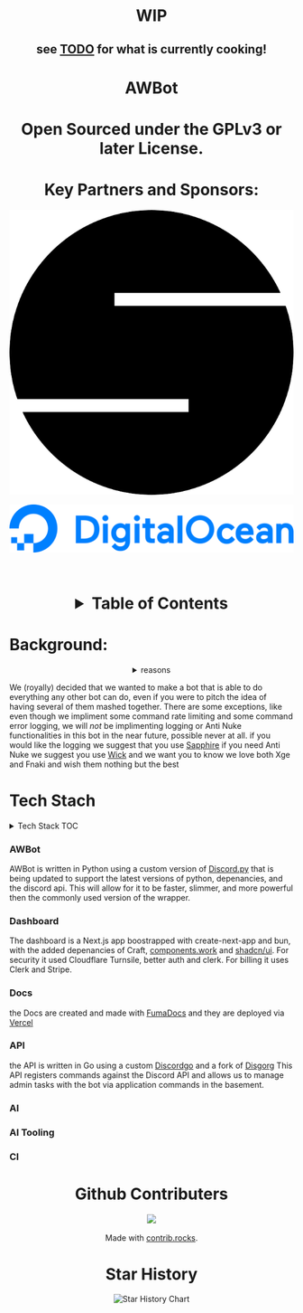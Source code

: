 <div align="center">

# WIP

## see [TODO](TODO.md) for what is currently cooking!

# AWBot

# Open Sourced under the GPLv3 or later License.

# Key Partners and Sponsors:

[![OpenStatus](./assets/branding/openstatus.svg)](https://openstatus.dev)

[![Digital Ocean](./assets/branding/digitalocean.png)](https://www.digitalocean.com/?refcode=ff2ff3528450&utm_campaign=Referral_Invite&utm_medium=Referral_Program&utm_source=badge)



<br />

<h1>

<details>
<summary>Table of Contents</summary>

[AWBot](#awbot)
<br/>
[License](#open-sourced-under-the-gplv3-or-later-license)
<br/>
[Table of Contents](#table-of-contents)
<br/>
[Background](#background)
<br/>
[Tech Stack](#tech-stack)
<br/>
[Github Contributers](#github-contributers)
<br/>
[Star History](#star-history)
<br/>

</details>

</h1>

</div>

# Background:

<div align="center">

<details>
    <summary>reasons</summary>

There are many reasons for this project, some of them good some of them bad. All of them have to do with the general landscape of Discord right now and the way that Discord is treating *good* developers, and how developers are treating users and what discord is letting *bad* developers get away with.

</details>

</div>

We (royally) decided that we wanted to make a bot that is able to do everything any other bot can do, even if you were to pitch the idea of having several of them mashed together. There are some exceptions, like even though we impliment some command rate limiting and some command error logging, we will *not* be implimenting logging or Anti Nuke functionalities in this bot in the near future, possible never at all. if you would like the logging we suggest that you use [Sapphire](https://sapphire.xyz/?ref=awbot) if you need Anti Nuke we suggest you use [Wick](https://wickbot.com/?ref=awbot) and we want you to know we love both Xge and Fnaki and wish them nothing but the best


# Tech Stach

<details>
<summary>Tech Stack TOC</summary>

- [AWBot](###awbot)
- [Dashboard](#dashboard)
- [Docs](#docs)
- [API](#api)
- [AI](#ai)
- [AI Tooling](#ai-tooling)
- [CI](#ci)
</details>

### AWBot

AWBot is written in Python using a custom version of [Discord.py](https://github.com/awfixers-stuff/discord.py) that is being updated to support the latest versions of python, depenancies, and the discord api. This will allow for it to be faster, slimmer, and more powerful then the commonly used version of the wrapper.

### Dashboard

The dashboard is a Next.js app boostrapped with create-next-app and bun, with the added depenancies of Craft, [components.work](https://components.work) and [shadcn/ui](https://ui.shadcn.com). For security it used Cloudflare Turnsile, better auth and clerk. For billing it uses Clerk and Stripe.

### Docs

the Docs are created and made with [FumaDocs](https://fumadocs.dev) and they are deployed via [Vercel](https://vercel.com/?ref=awbot)

### API

the API is written in Go using a custom [Discordgo](https://github.com/awfixers-stuff/discordgo) and a fork of [Disgorg](https://github.com/awfixers-stuff/disgorg) This API registers commands against the Discord API and allows us to manage admin tasks with the bot via application commands in the basement.

### AI

### AI Tooling

### CI




<div align="center">

# Github Contributers

<a href="https://github.com/awfixers-stuff/awbot/graphs/contributors">
  <img src="https://contrib.rocks/image?repo=awfixers-stuff/awbot" />
</a>

Made with [contrib.rocks](https://contrib.rocks).


# Star History

<picture>
  <source media="(prefers-color-scheme: dark)" srcset="https://api.star-history.com/svg?repos=awfixers-stuff/awbot&type=Date&theme=dark" />
  <source media="(prefers-color-scheme: light)" srcset="https://api.star-history.com/svg?repos=awfixers-stuff/awbot&type=Date" />
  <img alt="Star History Chart" src="https://api.star-history.com/svg?repos=awfixers-stuff/awbot&type=Date" />
</picture>
